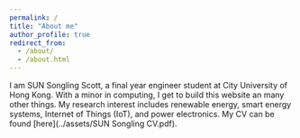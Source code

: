 ```yaml
---
permalink: /
title: "About me"
author_profile: true
redirect_from: 
  - /about/
  - /about.html
---
```


I am SUN Songling Scott, a final year engineer student at City University of Hong Kong. With a minor in computing, I get to build this website an many other things. My research interest includes renewable energy, smart energy systems, Internet of Things (IoT), and power electronics. My CV can be found [here](../assets/SUN Songling CV.pdf).
